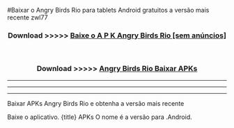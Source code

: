 #Baixar o Angry Birds Rio   para tablets Android gratuitos a versão mais recente zwl77


<div align="center">
<h3>Download >>>>> <a href="https://pt-web.web.app/?pt= Angry Birds Rio ">Baixe o A P K Angry Birds Rio  [sem anúncios]</a></h3><br>

<h3>Download >>>>> <a href="https://pt-web.web.app/?pt= Angry Birds Rio ">Angry Birds Rio  Baixar APKs</a></h3>
</div>

----------------------------------------------------------

----------------------------------------------------------

----------------------------------------------------------

Baixar APKs Angry Birds Rio  e obtenha a versão mais recente

Baixe o aplicativo. {title} APKs O nome é a versão para .Android.


